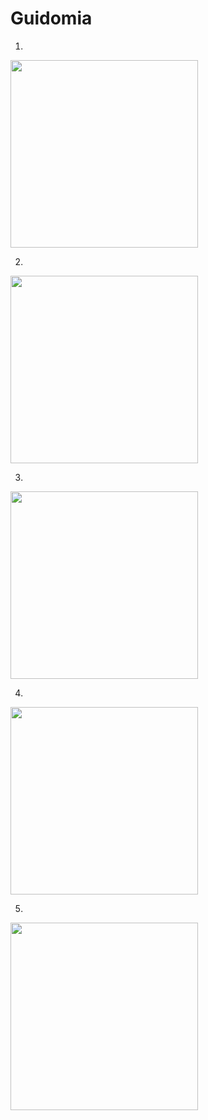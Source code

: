 # Guidomia

1.
<img src="https://user-images.githubusercontent.com/97938102/150694077-68952203-b1d6-4f4e-ac58-82e6a187a320.png" width="300">

2.
<img src="https://user-images.githubusercontent.com/97938102/150695929-7291aa05-7b27-4fd3-8aee-987097f851a5.png" width="300">

3.
<img src="https://user-images.githubusercontent.com/97938102/150695936-5afc80d4-4340-49fc-b350-188858697e45.png" width="300">

4.
<img src="https://user-images.githubusercontent.com/97938102/150695937-5696bf90-0ac0-424e-a054-c6c516a79411.png" width="300">

5.
<img src="https://user-images.githubusercontent.com/97938102/150695939-f02b00f3-5e5a-459d-b951-4dd55c27c75f.png" width="300">



